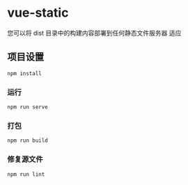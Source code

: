 # vue-static

您可以将 dist 目录中的构建内容部署到任何静态文件服务器
适应

## 项目设置

```
npm install
```

### 运行

```
npm run serve
```

### 打包

```
npm run build
```

### 修复源文件

```
npm run lint
```
